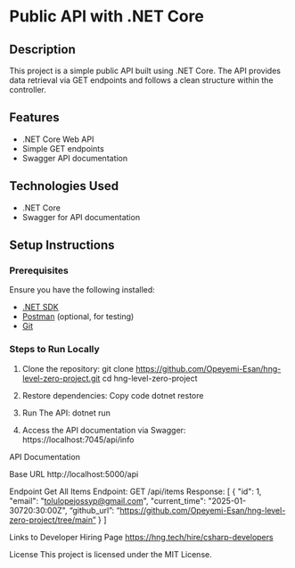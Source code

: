 # Public API with .NET Core

## Description
This project is a simple public API built using .NET Core. The API provides data retrieval via GET endpoints and follows a clean structure within the controller.

## Features
- .NET Core Web API
- Simple GET endpoints
- Swagger API documentation

## Technologies Used
- .NET Core
- Swagger for API documentation

## Setup Instructions

### **Prerequisites**
Ensure you have the following installed:
- [.NET SDK](https://dotnet.microsoft.com/en-us/download)
- [Postman](https://www.postman.com/) (optional, for testing)
- [Git](https://git-scm.com/)

### **Steps to Run Locally**
1. Clone the repository:
   git clone https://github.com/Opeyemi-Esan/hng-level-zero-project.git
   cd hng-level-zero-project

2. Restore dependencies:
   Copy code
   dotnet restore

3. Run The API:
   dotnet run

4. Access the API documentation via Swagger:
   https://localhost:7045/api/info



API Documentation

   Base URL
   http://localhost:5000/api

Endpoint
   Get All Items
   Endpoint: GET /api/items
   Response:
   [
     {
       "id": 1,
       "email": "tolulopejossyp@gmail.com",
       "current_time": "2025-01-30720:30:00Z",
       “github_url”: “https://github.com/Opeyemi-Esan/hng-level-zero-project/tree/main”
     }
   ]
   

Links to Developer Hiring Page
   https://hng.tech/hire/csharp-developers


License
   This project is licensed under the MIT License.





